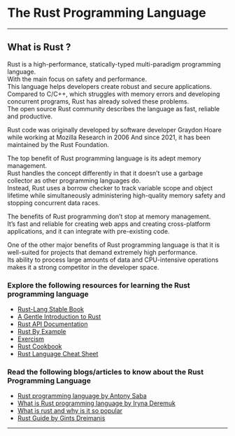 
# The Rust Programming Language

---

## What is Rust ?

Rust is a high-performance, statically-typed multi-paradigm programming language.  
With the main focus on safety and performance.  
This language helps developers create robust and secure applications.  
Compared to C/C++, which struggles with memory errors and developing concurrent programs, Rust has already solved these problems.  
The open source Rust community describes the language as fast, reliable and productive.  

Rust code was originally developed by software developer Graydon Hoare while working at Mozilla Research in 2006
And since 2021, it has been maintained by the Rust Foundation.  

The top benefit of Rust programming language is its adept memory management.  
Rust handles the concept differently in that it doesn’t use a garbage collector as other programming languages do.  
Instead, Rust uses a borrow checker to track variable scope and object lifetime while simultaneously administering high-quality memory safety and stopping concurrent data races.  

The benefits of Rust programming don’t stop at memory management.  
It’s fast and reliable for creating web apps and creating cross-platform applications, and it can integrate with pre-existing code.

One of the other major benefits of Rust programming language is that it is well-suited for projects that demand extremely high performance.  
Its ability to process large amounts of data and CPU-intensive operations makes it a strong competitor in the developer space.

### Explore the following resources for learning the Rust programming language  

- [Rust-Lang Stable Book](https://doc.rust-lang.org/book/)  
- [A Gentle Introduction to Rust](https://stevedonovan.github.io/rust-gentle-intro/)  
- [Rust API Documentation](https://doc.rust-lang.org/std/)
- [Rust By Example](https://doc.rust-lang.org/stable/rust-by-example/)  
- [Exercism](https://exercism.org/dashboard)  
- [Rust Cookbook](https://rust-lang-nursery.github.io/rust-cookbook/)
- [Rust Language Cheat Sheet](https://cheats.rs/)

### Read the following blogs/articles to know about the Rust Programming Language  

- [Rust programming language by Antony Saba](https://about.gitlab.com/blog/2020/07/21/rust-programming-language/)  
- [What is Rust programming language by Iryna Deremuk](https://litslink.com/blog/what-is-rust-programming-language)  
- [What is rust and why is it so popular](https://stackoverflow.blog/2020/01/20/what-is-rust-and-why-is-it-so-popular/)  
- [Rust Guide by Gints Dreimanis](https://serokell.io/blog/rust-guide)  

---  

